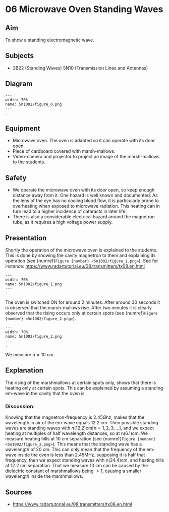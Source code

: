 # 06 Microwave Oven Standing Waves 
    
  
## Aim   
 To show a standing electromagnetic wave.    
  
## Subjects   
* 3B22 (Standing Waves) 5N10 (Transmission Lines and Antennas)   

## Diagram
   
```{figure} figures/figure_0.png  
---  
width: 70%  
name: 5n1002/figure_0.png  
---  
. 
```
     
  
## Equipment   
 *  Microwave oven. The oven is adapted so it can operate with its door open. 
 *  Piece of cardboard covered with marsh-mallows. 
 *  Video-camera and projector to project an image of the marsh-mallows to the students.   
  
## Safety   
 
 *  We operate the microwave oven with its door open, so keep enough distance away from it. One hazard is well known and documented: As the lens of the eye has no cooling blood flow, it is particularly prone to overheating when exposed to microwave radiation. This heating can in turn lead to a higher incidence of cataracts in later life. 
 *  There is also a considerable electrical hazard around the magnetron tube, as it requires a high voltage power supply.
      
  
## Presentation   
Shortly the operation of the microwave oven is explained to the students. This is done by showing the cavity magnetron to them and explaining its operation (see {numref}`Figure {number} <5n1002/figure_1.png>`). See for instance: https://www.radartutorial.eu/08.transmitters/tx08.en.html

```{figure} figures/figure_1.png  
---  
width: 70%  
name: 5n1002/figure_1.png  
---  
. 
```

The oven is switched ON for around 2 minutes. After around 30 seconds it is observed that the marsh-mallows rise. After two minutes it is clearly observed that the rising occurs only at certain spots (see {numref}`Figure {number} <5n1002/figure_2.png>`).

```{figure} figures/figure_2.png  
---  
width: 70%  
name: 5n1002/figure_2.png  
---  
. 
```
 We measure $d =10 \mathrm{~cm}$.   
  
## Explanation   
The rising of the marshmallows at certain spots only, shows that there is heating only at certain spots. This can be explained by assuming a standing em-wave in the cavity that the oven is.

### Discussion:
 Knowing that the magnetron-frequency is $2.45 \mathrm{Ghz}$, makes that the wavelength in air of the em-wave equals $12.2 \mathrm{~cm}$. Then possible standing waves are standing waves with $n(12.2) \mathrm{cm}[n=1,2,3, \ldots]$, and we expect heating at multiples of half wavelength distances, so at $\mathrm{n}(6.1) \mathrm{cm}$. We measure heating hills at $10 \mathrm{~cm}$ separation (see {numref}`Figure {number} <5n1002/figure_2.png>`). This means that the standing wave has a wavelength of $20 \mathrm{~cm}$. This can only mean that the frequency of the em-wave inside the oven is less than $2.45 \mathrm{MHz}$. supposing it is half that frequency, then we expect standing waves with $\mathrm{n}(24.4) \mathrm{cm}$, and heating hills at $12.2 \mathrm{~cm}$ separation. That we measure $10 \mathrm{~cm}$ can be caused by the dielectric constant of marshmallows being $>1$, causing a smaller wavelength inside the marshmallows.     
  
## Sources
 *  https://www.radartutorial.eu/08.transmitters/tx08.en.html  